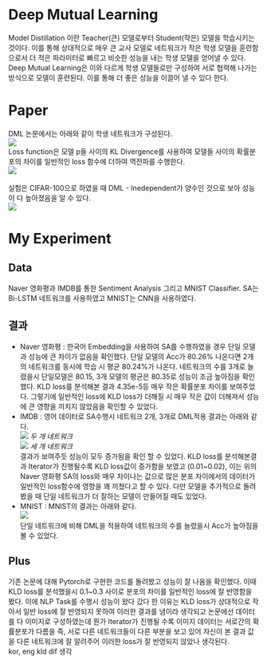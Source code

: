 # Deep Mutual Learning
Model Distillation 이란 Teacher(큰) 모델로부터 Student(작은) 모델을 학습시키는 것이다. 이를 통해 상대적으로 매우 큰 교사 모델로 네트워크가 작은 학생 모델을 훈련함으로서 더 적은 파라미터로 빠르고 비슷한 성능을 내는 학생 모델을 얻어낼 수 있다. Deep Mutual Learning은 이와 다르게 학생 모델들로만 구성하여 서로 협력해 나가는 방식으로 모델이 훈련된다. 이를 통해 더 좋은 성능을 이끌어 낼 수 있다 한다. 
# Paper
DML 논문에서는 아래와 같이 학생 네트워크가 구성된다. <br>
<img src = https://user-images.githubusercontent.com/55969260/72857528-357f0580-3d01-11ea-9732-e2132c8261e4.png> <br>
Loss function은 모델 p들 사이의 KL Divergence를 사용하여 모델들 사이의 확률분포의 차이를 일반적인 loss 함수에 더하여 역전파를 수행한다. <br>
<img src = https://user-images.githubusercontent.com/55969260/72857719-d79eed80-3d01-11ea-82cc-a07031425818.png> <br>
<br>
실험은 CIFAR-100으로 하였을 때 DML - Inedependent가 양수인 것으로 보아 성능이 다 높아졌음을 알 수 있다. <br>
<img src = https://user-images.githubusercontent.com/55969260/72857859-38c6c100-3d02-11ea-91af-203d0dec0f79.png><br>
# My Experiment
## Data
Naver 영화평과 IMDB를 통한 Sentiment Analysis 그리고 MNIST Classifier. SA는 Bi-LSTM 네트워크를 사용하였고 MNIST는 CNN을 사용하였다. 
## 결과
- Naver 영화평 : 한국어 Embedding을 사용하여 SA를 수행하였을 경우 단일 모델과 성능에 큰 차이가 없음을 확인했다. 단일 모델의 Acc가 80.26% 나온다면 2개의 네트워크를 동시에 학습 시 평균 80.24%가 나온다. 네트워크의 수를 3개로 늘렸을시 단일모델은 80.15, 3개 모델의 평균은 80.35로 성능이 조금 높아짐을 확인했다. KLD loss를 분석해본 결과 4.35e-5등 매우 작은 확률분포 차이를 보여주었다. 그렇기에 일반적인 loss에 KLD loss가 더해질 시 매우 작은 값이 더해져서 성능에 큰 영향을 끼치지 않았음을 확인할 수 있었다. 
- IMDB : 영어 데이터로 SA수행시 네트워크 2개, 3개로 DML적용 결과는 아래와 같다. <br>
<img src = https://user-images.githubusercontent.com/55969260/72858404-09b14f00-3d04-11ea-9a67-6d6a489625e9.png> *두 개 네트워크<br>*
<img src = https://user-images.githubusercontent.com/55969260/72858420-1cc41f00-3d04-11ea-9ed7-cc34f1825955.png> *세 개 네트워크<br>*
결과가 보여주듯 성능이 모두 증가됨을 확인 할 수 있었다. KLD loss를 분석해본결과 Iterator가 진행될수록 KLD loss값이 증가함을 보였고 (0.01~0.02), 이는 위의 Naver 영화평 SA의 loss와 매우 차이나는 값으로 많은 분포 차이에서의 데이터가 일반적인 loss함수에 영향을 꽤 끼쳤다고 할 수 있다. 다만 모델을 추가적으로 돌려봤을 때 단일 네트워크가 더 잘하는 모델이 만들어질 때도 있었다. 
- MNIST : MNIST의 결과는 아래와 같다. <br>
<img src =https://user-images.githubusercontent.com/55969260/72858718-0f5b6480-3d05-11ea-8096-494231c8c848.png> <br>
단일 네트워크에 비해 DML을 적용하여 네트워크의 수를 늘렸을시 Acc가 높아짐을 볼 수 있었다. 
## Plus
기존 논문에 대해 Pytorch로 구현한 코드를 돌려봤고 성능이 잘 나옴을 확인했다. 이때 KLD loss를 분석했을시 0.1~0.3 사이로 분포의 차이를 일반적인 loss에 잘 반영함을 봤다. 이에 NLP Task를 수행시 성능이 왔다 갔다 한 이유는 KLD loss가 상대적으로 작아서 일반 loss에 잘 반영되지 못하여 이러한 결과를 냄이라 생각되고 논문에선 데이터를 다 이미지로 구성하였는데 뭔가 Iterator가 진행될 수록 이미지 데이터는 서로간의 확률분포가 다름을 즉, 서로 다른 네트워크들이 다른 부분을 보고 있어 자신이 본 결과 값을 다른 네트워크에 잘 알려주어 이러한 loss가 잘 반영되지 않았나 생각된다.
<br>
kor, eng kld dif 생각
